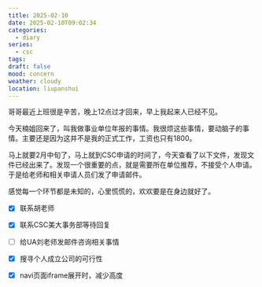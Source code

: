 ```yaml
---
title: 2025-02-10
date: 2025-02-10T09:02:34
categories:
  - diary
series:
  - csc
tags: 
draft: false
mood: concern
weather: cloudy
location: liupanshui
---
```


哥哥最近上班很是辛苦，晚上12点过才回来，早上我起来人已经不见。

今天楠姐回来了，叫我做事业单位年报的事情。我很烦这些事情，要动脑子的事情。主要还是因为这并不是我的正式工作，工资也只有1800。

马上就要2月中旬了，马上就到CSC申请的时间了，今天查看了以下文件，发现文件已经出来了。发现一个很重要的点，就是需要所在单位推荐，不接受个人申请。于是给老师和相关申请人员们发了申请邮件。

感觉每一个环节都是未知的，心里慌慌的，欢欢要是在身边就好了。

- [x] 联系胡老师
- [x] 联系CSC美大事务部等待回复
- [ ] 给UA刘老师发邮件咨询相关事情
- [x] 搜寻个人成立公司的可行性
- [x] navi页面iframe展开时，减少高度

